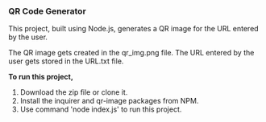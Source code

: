 ### QR Code Generator

This project, built using Node.js, generates a QR image for the URL entered by the user. 

The QR image gets created in the qr_img.png file.
The URL entered by the user gets stored in the URL.txt file.

**To run this project,**
1. Download the zip file or clone it.
2. Install the inquirer and qr-image packages from NPM.
3. Use command 'node index.js' to run this project.
